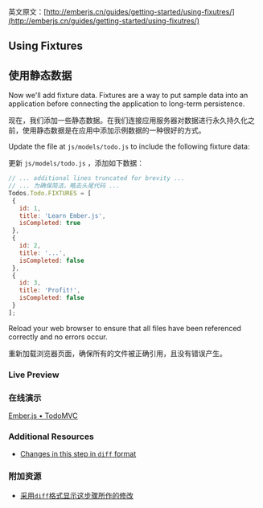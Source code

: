 英文原文：[http://emberjs.cn/guides/getting-started/using-fixutres/](http://emberjs.cn/guides/getting-started/using-fixutres/)

## Using Fixtures

## 使用静态数据

Now we'll add fixture data. Fixtures are a way to put sample data into an application before connecting the application to long-term persistence.

现在，我们添加一些静态数据。在我们连接应用服务器对数据进行永久持久化之前，使用静态数据是在应用中添加示例数据的一种很好的方式。

Update the file at `js/models/todo.js` to include the following fixture data:

更新 `js/models/todo.js` ，添加如下数据：

```javascript
// ... additional lines truncated for brevity ...
// ... 为确保简洁，略去头尾代码 ...
Todos.Todo.FIXTURES = [
 {
   id: 1,
   title: 'Learn Ember.js',
   isCompleted: true
 },
 {
   id: 2,
   title: '...',
   isCompleted: false
 },
 {
   id: 3,
   title: 'Profit!',
   isCompleted: false
 }
];
```

Reload your web browser to ensure that all files have been referenced correctly and no errors occur.

重新加载浏览器页面，确保所有的文件被正确引用，且没有错误产生。

### Live Preview
### 在线演示
<a class="jsbin-embed" href="http://jsbin.com/akoguw/2/embed?live">Ember.js • TodoMVC</a><script src="http://static.jsbin.com/js/embed.js"></script>

### Additional Resources

  * [Changes in this step in `diff` format](https://github.com/emberjs/quickstart-code-sample/commit/9e6e638f4d156399e38b17ae36e191d9cb1f2797)

### 附加资源

  * [采用`diff`格式显示这步骤所作的修改](https://github.com/emberjs/quickstart-code-sample/commit/9e6e638f4d156399e38b17ae36e191d9cb1f2797)
